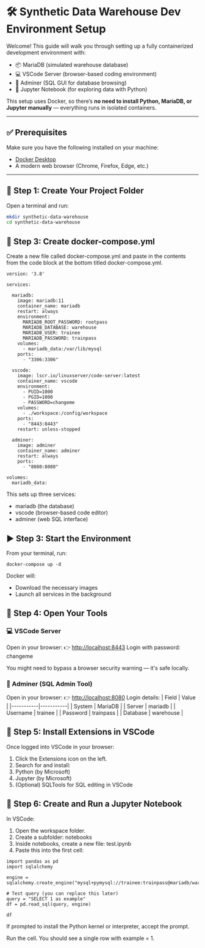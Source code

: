# 🛠️ Synthetic Data Warehouse Dev Environment Setup

Welcome! This guide will walk you through setting up a fully containerized development environment with:

- 📦 MariaDB (simulated warehouse database)
- 💻 VSCode Server (browser-based coding environment)
- 🧠 Adminer (SQL GUI for database browsing)
- 🐍 Jupyter Notebook (for exploring data with Python)

This setup uses Docker, so there’s **no need to install Python, MariaDB, or Jupyter manually** — everything runs in isolated containers.

---

## ✅ Prerequisites

Make sure you have the following installed on your machine:

- [Docker Desktop](https://www.docker.com/products/docker-desktop)
- A modern web browser (Chrome, Firefox, Edge, etc.)

---

## 📁 Step 1: Create Your Project Folder

Open a terminal and run:

```bash
mkdir synthetic-data-warehouse
cd synthetic-data-warehouse
```

## 📄 Step 3: Create docker-compose.yml
Create a new file called docker-compose.yml and paste in the contents from the code block at the bottom titled docker-compose.yml.

```
version: '3.8'

services:

  mariadb:
    image: mariadb:11
    container_name: mariadb
    restart: always
    environment:
      MARIADB_ROOT_PASSWORD: rootpass
      MARIADB_DATABASE: warehouse
      MARIADB_USER: trainee
      MARIADB_PASSWORD: trainpass
    volumes:
      - mariadb_data:/var/lib/mysql
    ports:
      - "3306:3306"

  vscode:
    image: lscr.io/linuxserver/code-server:latest
    container_name: vscode
    environment:
      - PUID=1000
      - PGID=1000
      - PASSWORD=changeme
    volumes:
      - ./workspace:/config/workspace
    ports:
      - "8443:8443"
    restart: unless-stopped

  adminer:
    image: adminer
    container_name: adminer
    restart: always
    ports:
      - "8080:8080"

volumes:
  mariadb_data:
```

This sets up three services:

- mariadb (the database)
- vscode (browser-based code editor)
- adminer (web SQL interface)

## ▶️ Step 3: Start the Environment
From your terminal, run:
```
docker-compose up -d
```
Docker will:
- Download the necessary images
- Launch all services in the background

## 🔌 Step 4: Open Your Tools
### 💻 VSCode Server
Open in your browser:
👉 [http://localhost:8443](http://localhost:8443)
Login with password: changeme

You might need to bypass a browser security warning — it's safe locally.

### 🧠 Adminer (SQL Admin Tool)
Open in your browser:
👉 [http://localhost:8080](https://localhost:8080)
Login details:
| Field     | Value     |
|-----------|-----------|
| System    | MariaDB   |
| Server    | mariadb   |
| Username  | trainee   |
| Password  | trainpass |
| Database  | warehouse |

## 🧩 Step 5: Install Extensions in VSCode
Once logged into VSCode in your browser:

1. Click the Extensions icon on the left.
2. Search for and install:
3. Python (by Microsoft)
4. Jupyter (by Microsoft)
5. (Optional) SQLTools for SQL editing in VSCode

## 📓 Step 6: Create and Run a Jupyter Notebook
In VSCode:

1. Open the workspace folder.
2. Create a subfolder: notebooks
3. Inside notebooks, create a new file: test.ipynb
4. Paste this into the first cell:
```
import pandas as pd
import sqlalchemy

engine = sqlalchemy.create_engine("mysql+pymysql://trainee:trainpass@mariadb/warehouse")

# Test query (you can replace this later)
query = "SELECT 1 as example"
df = pd.read_sql(query, engine)

df
```
If prompted to install the Python kernel or interpreter, accept the prompt.

Run the cell. You should see a single row with example = 1.




